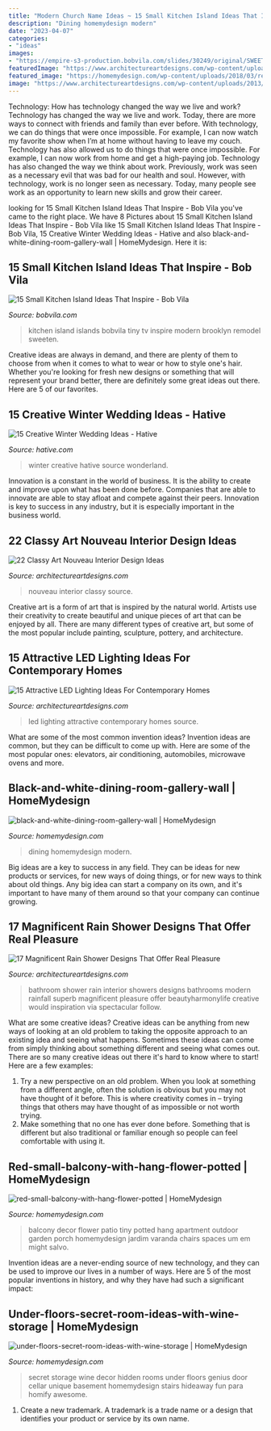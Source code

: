 ```yaml
---
title: "Modern Church Name Ideas ~ 15 Small Kitchen Island Ideas That Inspire"
description: "Dining homemydesign modern"
date: "2023-04-07"
categories:
- "ideas"
images:
- "https://empire-s3-production.bobvila.com/slides/30249/original/SWEETEN_Rosalind_Kitchen.jpg?1549671283"
featuredImage: "https://www.architectureartdesigns.com/wp-content/uploads/2015/05/521-630x420.jpg"
featured_image: "https://homemydesign.com/wp-content/uploads/2018/03/red-small-balcony-with-hang-flower-potted.jpg"
image: "https://www.architectureartdesigns.com/wp-content/uploads/2013/08/836-630x472.jpg"
---
```



Technology: How has technology changed the way we live and work?
Technology has changed the way we live and work. Today, there are more ways to connect with friends and family than ever before. With technology, we can do things that were once impossible. For example, I can now watch my favorite show when I’m at home without having to leave my couch. Technology has also allowed us to do things that were once impossible. For example, I can now work from home and get a high-paying job. Technology has also changed the way we think about work. Previously, work was seen as a necessary evil that was bad for our health and soul. However, with technology, work is no longer seen as necessary. Today, many people see work as an opportunity to learn new skills and grow their career.

	

		
looking for 15 Small Kitchen Island Ideas That Inspire - Bob Vila you've came to the right place. We have 8 Pictures about 15 Small Kitchen Island Ideas That Inspire - Bob Vila like 15 Small Kitchen Island Ideas That Inspire - Bob Vila, 15 Creative Winter Wedding Ideas - Hative and also black-and-white-dining-room-gallery-wall | HomeMydesign. Here it is:
		
    
## 15 Small Kitchen Island Ideas That Inspire - Bob Vila

<img loading=lazy src="https://empire-s3-production.bobvila.com/slides/30249/original/SWEETEN_Rosalind_Kitchen.jpg?1549671283" onerror="this.onerror=null;this.src='https://tse3.mm.bing.net/th?id=OIP.MzS7h9SiW9b--SRzr3jNpAHaJ4&amp;pid=15.1';" alt="15 Small Kitchen Island Ideas That Inspire - Bob Vila">

_Source: bobvila.com_

>kitchen island islands bobvila tiny tv inspire modern brooklyn remodel sweeten. 

	

Creative ideas are always in demand, and there are plenty of them to choose from when it comes to what to wear or how to style one's hair. Whether you're looking for fresh new designs or something that will represent your brand better, there are definitely some great ideas out there. Here are 5 of our favorites.

    
## 15 Creative Winter Wedding Ideas - Hative

<img loading=lazy src="https://hative.com/wp-content/uploads/2014/11/winter-wedding-ideas/6-creative-winter-wedding-ideas.jpg" onerror="this.onerror=null;this.src='https://tse2.mm.bing.net/th?id=OIP.hOg-SMJphY2IVrwydnHPBgHaJ5&amp;pid=15.1';" alt="15 Creative Winter Wedding Ideas - Hative">

_Source: hative.com_

>winter creative hative source wonderland. 

	

Innovation is a constant in the world of business. It is the ability to create and improve upon what has been done before. Companies that are able to innovate are able to stay afloat and compete against their peers. Innovation is key to success in any industry, but it is especially important in the business world.

    
## 22 Classy Art Nouveau Interior Design Ideas

<img loading=lazy src="https://www.architectureartdesigns.com/wp-content/uploads/2013/08/836-630x472.jpg" onerror="this.onerror=null;this.src='https://tse4.mm.bing.net/th?id=OIP.NRjVeaReGSVlx1--Y_W3twHaFj&amp;pid=15.1';" alt="22 Classy Art Nouveau Interior Design Ideas">

_Source: architectureartdesigns.com_

>nouveau interior classy source. 

	

Creative art is a form of art that is inspired by the natural world. Artists use their creativity to create beautiful and unique pieces of art that can be enjoyed by all. There are many different types of creative art, but some of the most popular include painting, sculpture, pottery, and architecture.

    
## 15 Attractive LED Lighting Ideas For Contemporary Homes

<img loading=lazy src="https://www.architectureartdesigns.com/wp-content/uploads/2015/05/521-630x420.jpg" onerror="this.onerror=null;this.src='https://tse1.mm.bing.net/th?id=OIP.DoYT0-hXamE9e5ON2oHfRQHaE8&amp;pid=15.1';" alt="15 Attractive LED Lighting Ideas For Contemporary Homes">

_Source: architectureartdesigns.com_

>led lighting attractive contemporary homes source. 

	

What are some of the most common invention ideas?
Invention ideas are common, but they can be difficult to come up with. Here are some of the most popular ones: elevators, air conditioning, automobiles, microwave ovens and more.

    
## Black-and-white-dining-room-gallery-wall | HomeMydesign

<img loading=lazy src="https://homemydesign.com/wp-content/uploads/2016/11/black-and-white-dining-room-gallery-wall.jpg" onerror="this.onerror=null;this.src='https://tse1.mm.bing.net/th?id=OIP.H5k7CjnhWcUqEATMp55QGwHaLI&amp;pid=15.1';" alt="black-and-white-dining-room-gallery-wall | HomeMydesign">

_Source: homemydesign.com_

>dining homemydesign modern. 

	

Big ideas are a key to success in any field. They can be ideas for new products or services, for new ways of doing things, or for new ways to think about old things. Any big idea can start a company on its own, and it's important to have many of them around so that your company can continue growing.

    
## 17 Magnificent Rain Shower Designs That Offer Real Pleasure

<img loading=lazy src="https://www.architectureartdesigns.com/wp-content/uploads/2015/04/526.jpg" onerror="this.onerror=null;this.src='https://tse3.mm.bing.net/th?id=OIP.CYdlpiX1x2iXnGiAIr9IiwHaJ4&amp;pid=15.1';" alt="17 Magnificent Rain Shower Designs That Offer Real Pleasure">

_Source: architectureartdesigns.com_

>bathroom shower rain interior showers designs bathrooms modern rainfall superb magnificent pleasure offer beautyharmonylife creative would inspiration via spectacular follow. 

	

What are some creative ideas?
Creative ideas can be anything from new ways of looking at an old problem to taking the opposite approach to an existing idea and seeing what happens. Sometimes these ideas can come from simply thinking about something different and seeing what comes out. There are so many creative ideas out there it's hard to know where to start! Here are a few examples: 
1. Try a new perspective on an old problem. When you look at something from a different angle, often the solution is obvious but you may not have thought of it before. This is where creativity comes in – trying things that others may have thought of as impossible or not worth trying. 
2. Make something that no one has ever done before. Something that is different but also traditional or familiar enough so people can feel comfortable with using it.

    
## Red-small-balcony-with-hang-flower-potted | HomeMydesign

<img loading=lazy src="https://homemydesign.com/wp-content/uploads/2018/03/red-small-balcony-with-hang-flower-potted.jpg" onerror="this.onerror=null;this.src='https://tse3.mm.bing.net/th?id=OIP.0cO69sY33aJPvhY2om-fewHaJ6&amp;pid=15.1';" alt="red-small-balcony-with-hang-flower-potted | HomeMydesign">

_Source: homemydesign.com_

>balcony decor flower patio tiny potted hang apartment outdoor garden porch homemydesign jardim varanda chairs spaces um em might salvo. 

	

Invention ideas are a never-ending source of new technology, and they can be used to improve our lives in a number of ways. Here are 5 of the most popular inventions in history, and why they have had such a significant impact:

    
## Under-floors-secret-room-ideas-with-wine-storage | HomeMydesign

<img loading=lazy src="https://homemydesign.com/wp-content/uploads/2019/08/under-floors-secret-room-ideas-with-wine-storage.jpg" onerror="this.onerror=null;this.src='https://tse3.mm.bing.net/th?id=OIP.UUb3jVdYB0_8r-wJMo-3eAHaLF&amp;pid=15.1';" alt="under-floors-secret-room-ideas-with-wine-storage | HomeMydesign">

_Source: homemydesign.com_

>secret storage wine decor hidden rooms under floors genius door cellar unique basement homemydesign stairs hideaway fun para homify awesome. 

	

1. Create a new trademark. A trademark is a trade name or a design that identifies your product or service by its own name.

